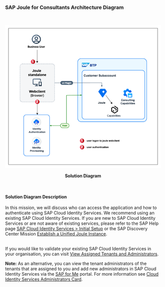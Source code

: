 ### SAP Joule for Consultants Architecture Diagram

<br>
<p align="center"> 
<img src="images/J4C.png"> 
</p>
<p align="center"> <b>Solution Diagram</b> </p>
<br>

#### Solution Diagram Description

In this mission, we will discuss who can access the application and how to authenticate using SAP Cloud Identity Services. We recommend using an existing SAP Cloud Identity Services. If you are new to SAP Cloud Identity Services or are not aware of existing services, please refer to the SAP Help page <a href="https://help.sap.com/docs/cloud-identity-services/cloud-identity-services/initial-setup">SAP Cloud Identity Services > Initial Setup</a> or the SAP Discovery Center Mission <a href="https://discovery-center.cloud.sap/missiondetail/4538/4826/">Establish a Unified Joule Instance</a>.

<br>
If you would like to validate your existing SAP Cloud Identity Services in your organisation, you can visit <a href="https://help.sap.com/docs/cloud-identity-services/cloud-identity-services/viewing-assigned-tenants-and-administrators">View Assigned Tenants and Administrators</a>.
<br>

**Note:**
As an alternative, you can view the tenant administrators of the tenants that are assigned to you and add new administrators in SAP Cloud Identity Services via the <a href="https://help.sap.com/docs/link-disclaimer?site=https%3A%2F%2Fme.sap.com%2Fhome">SAP for Me</a> portal. For more information see <a href="https://help.sap.com/docs/link-disclaimer?site=https%3A%2F%2Fsupport.sap.com%2Fcontent%2Fs4m%2Fhelp%2Fsystems%2Fsystems%2Fdetails%2Fias.html"> Cloud Identity Services Administrators Card</a>.
